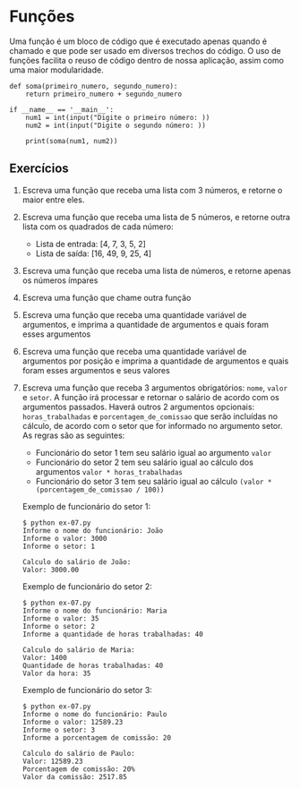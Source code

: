 # Funções

Uma função é um bloco de código que é executado apenas quando é chamado e que pode ser usado em diversos trechos do código. O uso de funções facilita o reuso de código dentro de nossa aplicação, assim como uma maior modularidade.

```
def soma(primeiro_numero, segundo_numero):
    return primeiro_numero + segundo_numero

if __name__ == '__main__':
    num1 = int(input("Digite o primeiro número: ))
    num2 = int(input("Digite o segundo número: ))

    print(soma(num1, num2))
```

## Exercícios

1. Escreva uma função que receba uma lista com 3 números, e retorne o maior entre eles.

2. Escreva uma função que receba uma lista de 5 números, e retorne outra lista com os quadrados de cada número:
    * Lista de entrada: [4, 7, 3, 5, 2]
    * Lista de saída: [16, 49, 9, 25, 4]

3. Escreva uma função que receba uma lista de números, e retorne apenas os números ímpares

4. Escreva uma função que chame outra função

5. Escreva uma função que receba uma quantidade variável de argumentos, e imprima a quantidade de argumentos e quais foram esses argumentos

6. Escreva uma função que receba uma quantidade variável de argumentos por posição e imprima a quantidade de argumentos e quais foram esses argumentos e seus valores

7. Escreva uma função que receba 3 argumentos obrigatórios: `nome`, `valor` e `setor`. A função irá processar e retornar o salário de acordo com os argumentos passados. Haverá outros 2 argumentos opcionais: `horas_trabalhadas` e `porcentagem_de_comissao` que serão incluídas no cálculo, de acordo com o setor que for informado no argumento setor. As regras são as seguintes:
    * Funcionário do setor 1 tem seu salário igual ao argumento `valor`
    * Funcionário do setor 2 tem seu salário igual ao cálculo dos argumentos `valor * horas_trabalhadas`
    * Funcionário do setor 3 tem seu salário igual ao cálculo `(valor * (porcentagem_de_comissao / 100))`

    Exemplo de funcionário do setor 1:

    ```
    $ python ex-07.py
    Informe o nome do funcionário: João
    Informe o valor: 3000
    Informe o setor: 1

    Calculo do salário de João:
    Valor: 3000.00
    ```

    Exemplo de funcionário do setor 2:

    ```
    $ python ex-07.py
    Informe o nome do funcionário: Maria
    Informe o valor: 35
    Informe o setor: 2
    Informe a quantidade de horas trabalhadas: 40

    Calculo do salário de Maria:
    Valor: 1400
    Quantidade de horas trabalhadas: 40
    Valor da hora: 35
    ```

    Exemplo de funcionário do setor 3:

    ```
    $ python ex-07.py
    Informe o nome do funcionário: Paulo
    Informe o valor: 12589.23
    Informe o setor: 3
    Informe a porcentagem de comissão: 20

    Calculo do salário de Paulo:
    Valor: 12589.23
    Porcentagem de comissão: 20%
    Valor da comissão: 2517.85
    ```
